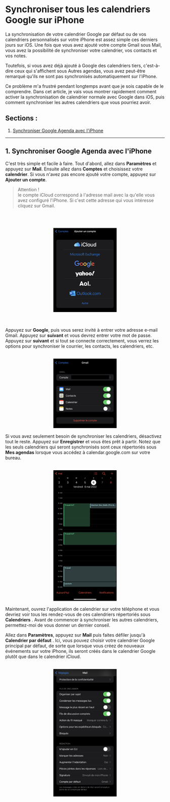 # Synchroniser tous les calendriers Google sur iPhone

La synchronisation de votre calendrier Google par défaut ou de vos 
calendriers personnalisés sur votre iPhone est assez simple ces derniers 
jours sur iOS. Une fois que vous avez ajouté votre compte Gmail sous 
Mail, vous avez la possibilité de synchroniser votre calendrier, vos 
contacts et vos notes.

Toutefois, si vous avez déjà ajouté à Google des calendriers tiers, 
c'est-à-dire ceux qui s'affichent sous Autres agendas, vous avez 
peut-être remarqué qu'ils ne sont pas synchronisés automatiquement sur 
l'iPhone.

Ce problème m'a frustré pendant longtemps avant que je sois capable de le 
comprendre. Dans cet article, je vais vous montrer rapidement comment 
activer la synchronisation de calendrier normale avec Google dans iOS, 
puis comment synchroniser les autres calendriers que vous pourriez avoir.

## Sections : 

1. [Synchroniser Google Agenda avec l'iPhone](#synchroniser-google-agenda-avec-liphone)

---
## 1. Synchroniser Google Agenda avec l'iPhone


C'est très simple et facile à faire. Tout d'abord, allez dans **Paramètres** et appuyez sur **Mail**. Ensuite allez dans **Comptes** et choisissez votre **calendrier**.
Si vous n'avez pas encore ajouté votre compte, appuyez sur **Ajouter un compte**.

> Attention ! <br>le compte iCloud correspond à l'adresse mail avec la qu'elle vous avez configuré l'iPhone. Si c'est cette adresse qui vous intéresse cliquez sur Gmail.
<br>
<p align="center">
<br>
    <img src="img/add.png" alt="Capture d'écrans des Compte Google" width="200"/>
</p>
<br>

Appuyez sur **Google**, puis vous serez invité à entrer votre adresse 
e-mail Gmail. Appuyez sur **suivant** et vous devrez entrer votre mot de passe. 
Appuyez sur **suivant** et si tout se connecte correctement, vous verrez les options pour synchroniser le courrier, les contacts, les calendriers, etc.

<p align="center">
    <br>
    <img src="img/compte.png" alt="Capture d'écrans des options à importer" width="200"/>
</p>

Si vous avez seulement besoin de synchroniser les calendriers, désactivez tout le reste. Appuyez sur **Enregistrer** et vous êtes prêt à partir. Notez que les seuls calendriers qui seront synchronisés sont ceux répertoriés sous **Mes agendas** lorsque vous accédez à calendar.google.com sur votre bureau.

<p align="center">
    <br>
    <img src="img/Calendar.jpg" alt="Capture d'écrans des calendriers" width="200"/>
</p>

Maintenant, ouvrez l'application de calendrier sur votre téléphone et vous devriez voir tous les rendez-vous de ces calendriers répertoriés sous **Calendriers** . Avant de commencer à synchroniser les autres calendriers, permettez-moi de vous donner un dernier conseil.

Allez dans **Paramètres**, appuyez sur **Mail** puis faites défiler jusqu'à **Calendrier par défaut** . Ici, vous pouvez choisir votre calendrier Google principal par défaut, de sorte que lorsque vous créez de nouveaux événements sur votre iPhone, ils seront créés dans le calendrier Google plutôt que dans le calendrier iCloud.

<p align="center">
    <br>
    <img src="img/CompteDefault.jpg" alt="Capture d'écrans des calendriers" width="200"/>
</p>